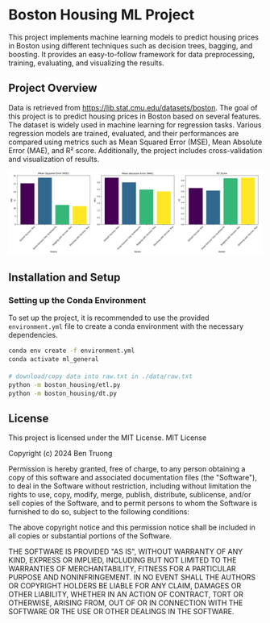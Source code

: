 # Boston Housing ML Project

This project implements machine learning models to predict housing prices in Boston using different techniques such as decision trees, bagging, and boosting. It provides an easy-to-follow framework for data preprocessing, training, evaluating, and visualizing the results.

## Project Overview

Data is retrieved from https://lib.stat.cmu.edu/datasets/boston.
The goal of this project is to predict housing prices in Boston based on several features. The dataset is widely used in machine learning for regression tasks. Various regression models are trained, evaluated, and their performances are compared using metrics such as Mean Squared Error (MSE), Mean Absolute Error (MAE), and R² score. Additionally, the project includes cross-validation and visualization of results.

![Decision Tree Performance](boston_housing/dt_results.png)

## Installation and Setup

### **Setting up the Conda Environment**

To set up the project, it is recommended to use the provided `environment.yml` file to create a conda environment with the necessary dependencies.

```bash
conda env create -f environment.yml
conda activate ml_general

# download/copy data into raw.txt in ./data/raw.txt
python -m boston_housing/etl.py
python -m boston_housing/dt.py
```

## License

This project is licensed under the MIT License.
MIT License

Copyright (c) 2024 Ben Truong

Permission is hereby granted, free of charge, to any person obtaining a copy
of this software and associated documentation files (the "Software"), to deal
in the Software without restriction, including without limitation the rights
to use, copy, modify, merge, publish, distribute, sublicense, and/or sell
copies of the Software, and to permit persons to whom the Software is
furnished to do so, subject to the following conditions:

The above copyright notice and this permission notice shall be included in all
copies or substantial portions of the Software.

THE SOFTWARE IS PROVIDED "AS IS", WITHOUT WARRANTY OF ANY KIND, EXPRESS OR
IMPLIED, INCLUDING BUT NOT LIMITED TO THE WARRANTIES OF MERCHANTABILITY,
FITNESS FOR A PARTICULAR PURPOSE AND NONINFRINGEMENT. IN NO EVENT SHALL THE
AUTHORS OR COPYRIGHT HOLDERS BE LIABLE FOR ANY CLAIM, DAMAGES OR OTHER
LIABILITY, WHETHER IN AN ACTION OF CONTRACT, TORT OR OTHERWISE, ARISING FROM,
OUT OF OR IN CONNECTION WITH THE SOFTWARE OR THE USE OR OTHER DEALINGS IN THE
SOFTWARE.
